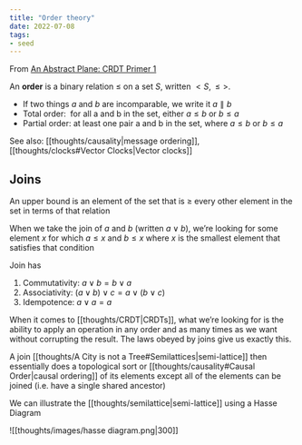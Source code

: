 ```yaml
---
title: "Order theory"
date: 2022-07-08
tags:
- seed
---
```


From [An Abstract Plane: CRDT Primer 1](http://jtfmumm.com/blog/2015/11/17/crdt-primer-1-defanging-order-theory/)

An **order** is a binary relation $\leq$ on a set $S$, written $<S,\leq>$.

- If two things $a$ and $b$ are incomparable, we write it $a \parallel b$
- Total order:  for all a and b in the set, either $a \leq b$ or $b \leq a$
- Partial order: at least one pair a and b in the set, where $a \leq b$ or $b \leq a$ 

See also: [[thoughts/causality|message ordering]], [[thoughts/clocks#Vector Clocks|Vector clocks]]

## Joins
An upper bound is an element of the set that is $\geq$ every other element in the set in terms of that relation

When we take the join of $a$ and $b$ (written $a \lor b$), we’re looking for some element $x$ for which $a \leq x$ and $b \leq x$ where $x$ is the smallest element that satisfies that condition

Join has
1) Commutativity: $a \lor b = b \lor a$
2) Associativity: $(a \lor b) \lor c = a \lor (b \lor c)$
3) Idempotence: $a \lor a = a$

When it comes to [[thoughts/CRDT|CRDTs]], what we’re looking for is the ability to apply an operation in any order and as many times as we want without corrupting the result. The laws obeyed by joins give us exactly this.

A join [[thoughts/A City is not a Tree#Semilattices|semi-lattice]] then essentially does a topological sort or [[thoughts/causality#Causal Order|causal ordering]] of its elements except all of the elements can be joined (i.e. have a single shared ancestor)

We can illustrate the [[thoughts/semilattice|semi-lattice]] using a Hasse Diagram

![[thoughts/images/hasse diagram.png|300]]